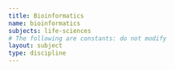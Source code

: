 ```yaml
---
title: Bioinformatics
name: bioinformatics
subjects: life-sciences
# The following are constants: do not modify
layout: subject
type: discipline
---
```

